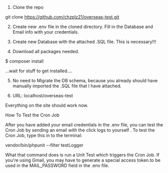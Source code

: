 

1) Clone the repo
     
git clone https://github.com/chzplz21/overseas-test.git

2) Create new .env file in the cloned directory. Fill in the Database and Email info with your credentials. 

3)  Create new Database with the attached .SQL file. This is necessary!!!

4) Download all packages needed. 

$ composer install 

...wait for stuff to get installed....
 
5)  No need to Migrate the DB schema, because you already should have manually imported  the .SQL file that I have attached.

6) URL: localhost/overseas-test

Everything on the site should work now. 

How To Test the Cron Job

After you have added your email credentials in the .env file, you can test the Cron Job by sending an email with the click logs to yourself . To test the Cron Job, type this in to the terminal: 

vendor/bin/phpunit --filter testLogger

What that command does is run a Unit Test which triggers the Cron Job. If you're using Gmail, you may have to generate a special access token.to be used in the MAIL_PASSWORD field in the .env file.